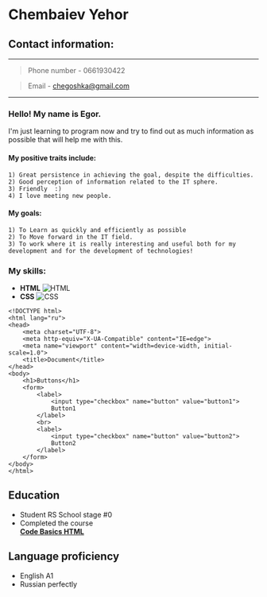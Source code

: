 # **Chembaiev Yehor** 

## Contact information:
--- 
 > Phone number - 0661930422

 > Email - chegoshka@gmail.com
---
### Hello! My name is Egor. 
I'm just learning to program now and try to find out as much information as possible that will help me with this.
#### My positive traits include: 
    1) Great persistence in achieving the goal, despite the difficulties.
    2) Good perception of information related to the IT sphere.
    3) Friendly  :)
    4) I love meeting new people.

#### My goals:
    1) To Learn as quickly and efficiently as possible 
    2) To Move forward in the IT field.
    3) To work where it is really interesting and useful both for my development and for the development of technologies!

### My skills:
+ **HTML**
  ![HTML](https://dropmefiles.top/ru/i/045723a2e194ae8b07890dace311b402/562b7b5548ab9613e1f4070bd4b941f9)
+ **CSS**
 ![CSS](https://dropmefiles.top/ru/i/045723a2e194ae8b07890dace311b402/971847aceb13c6c767957c177b3212e9)

```
<!DOCTYPE html>
<html lang="ru">
<head>
    <meta charset="UTF-8">
    <meta http-equiv="X-UA-Compatible" content="IE=edge">
    <meta name="viewport" content="width=device-width, initial-scale=1.0">
    <title>Document</title>
</head>
<body>
    <h1>Buttons</h1>
    <form>
        <label>
            <input type="checkbox" name="button" value="button1">
            Button1
        </label>  
        <br>
        <label>
            <input type="checkbox" name="button" value="button2">
            Button2
        </label>    
    </form>
</body>
</html>
```

## Education
* Student RS School stage #0
* Completed the course\
  [**Code Basics HTML**](https://ru.code-basics.com/languages/html)

## Language proficiency
* English A1
* Russian perfectly